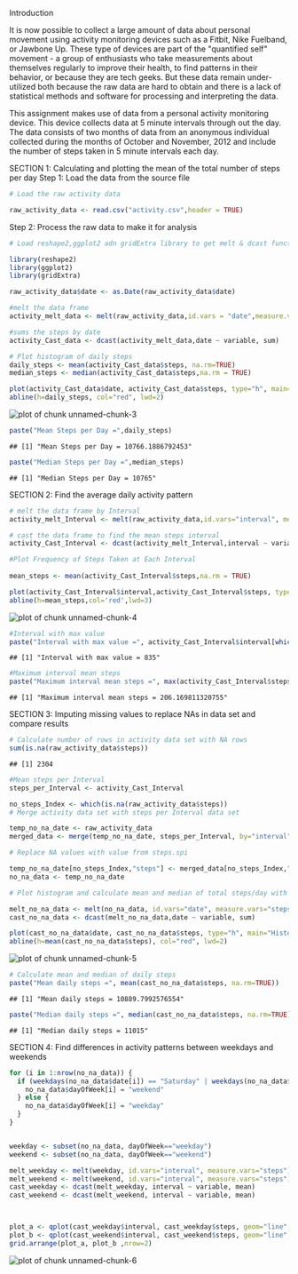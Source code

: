 Introduction

It is now possible to collect a large amount of data about personal movement using activity monitoring devices such as a Fitbit, Nike Fuelband, or Jawbone Up. These type of devices are part of the "quantified self" movement - a group of enthusiasts who take measurements about themselves regularly to improve their health, to find patterns in their behavior, or because they are tech geeks. But these data remain under-utilized both because the raw data are hard to obtain and there is a lack of statistical methods and software for processing and interpreting the data.

This assignment makes use of data from a personal activity monitoring device. This device collects data at 5 minute intervals through out the day. The data consists of two months of data from an anonymous individual collected during the months of October and November, 2012 and include the number of steps taken in 5 minute intervals each day.


SECTION 1: Calculating and plotting the mean of the total number of steps per day
Step 1: Load the data from the source file

```r
# Load the raw activity data

raw_activity_data <- read.csv("activity.csv",header = TRUE)
```
Step 2: Process the raw data to make it for  analysis

```r
# Load reshape2,ggplot2 adn gridExtra library to get melt & dcast functions

library(reshape2)
library(ggplot2)
library(gridExtra)

raw_activity_data$date <- as.Date(raw_activity_data$date)

#melt the data frame
activity_melt_data <- melt(raw_activity_data,id.vars = "date",measure.vars = "steps",na.rm = FALSE)

#sums the steps by date
activity_Cast_data <- dcast(activity_melt_data,date ~ variable, sum)
```


```r
# Plot histogram of daily steps
daily_steps <- mean(activity_Cast_data$steps, na.rm=TRUE)
median_steps <- median(activity_Cast_data$steps,na.rm = TRUE)

plot(activity_Cast_data$date, activity_Cast_data$steps, type="h", main="Histogram of Daily Steps", xlab="Date", ylab="Steps per Day", col="green", lwd=8)
abline(h=daily_steps, col="red", lwd=2)
```

![plot of chunk unnamed-chunk-3](figure/unnamed-chunk-3-1.png)

```r
paste("Mean Steps per Day =",daily_steps)
```

```
## [1] "Mean Steps per Day = 10766.1886792453"
```

```r
paste("Median Steps per Day =",median_steps)
```

```
## [1] "Median Steps per Day = 10765"
```

SECTION 2: Find the average daily activity pattern

```r
# melt the data frame by Interval
activity_melt_Interval <- melt(raw_activity_data,id.vars="interval", measure.vars="steps", na.rm=TRUE)

# cast the data frame to find the mean steps interval 
activity_Cast_Interval <- dcast(activity_melt_Interval,interval ~ variable, mean)

#Plot Frequency of Steps Taken at Each Interval
  
mean_steps <- mean(activity_Cast_Interval$steps,na.rm = TRUE)

plot(activity_Cast_Interval$interval,activity_Cast_Interval$steps, type = "l", col="green",main="Frequency of Steps Taken at Each Interval", xlab="Interval", ylab="Steps",lwd =3)
abline(h=mean_steps,col='red',lwd=3)
```

![plot of chunk unnamed-chunk-4](figure/unnamed-chunk-4-1.png)

```r
#Interval with max value
paste("Interval with max value =", activity_Cast_Interval$interval[which(activity_Cast_Interval$steps == max(activity_Cast_Interval$steps))])
```

```
## [1] "Interval with max value = 835"
```

```r
#Maximum interval mean steps 
paste("Maximum interval mean steps =", max(activity_Cast_Interval$steps))
```

```
## [1] "Maximum interval mean steps = 206.169811320755"
```

SECTION 3: Imputing missing values to replace NAs in data set and compare results


```r
# Calculate number of rows in activity data set with NA rows
sum(is.na(raw_activity_data$steps))
```

```
## [1] 2304
```

```r
#Mean steps per Interval
steps_per_Interval <- activity_Cast_Interval

no_steps_Index <- which(is.na(raw_activity_data$steps))
# Merge activity data set with steps per Interval data set

temp_no_na_date <- raw_activity_data
merged_data <- merge(temp_no_na_date, steps_per_Interval, by="interval", suffixes=c(".act", ".spi"))

# Replace NA values with value from steps.spi

temp_no_na_date[no_steps_Index,"steps"] <- merged_data[no_steps_Index,"steps.spi"]
no_na_data <- temp_no_na_date

# Plot histogram and calculate mean and median of total steps/day with new (no NA) data set and compare with original

melt_no_na_data <- melt(no_na_data, id.vars="date", measure.vars="steps", na.rm=FALSE)
cast_no_na_data <- dcast(melt_no_na_data,date ~ variable, sum)

plot(cast_no_na_data$date, cast_no_na_data$steps, type="h", main="Histogram of Daily Steps ", xlab="Date", ylab="Steps", col="green", lwd=6)
abline(h=mean(cast_no_na_data$steps), col="red", lwd=2)
```

![plot of chunk unnamed-chunk-5](figure/unnamed-chunk-5-1.png)

```r
# Calculate mean and median of daily steps
paste("Mean daily steps =", mean(cast_no_na_data$steps, na.rm=TRUE))
```

```
## [1] "Mean daily steps = 10889.7992576554"
```

```r
paste("Median daily steps =", median(cast_no_na_data$steps, na.rm=TRUE))
```

```
## [1] "Median daily steps = 11015"
```


SECTION 4: Find differences in activity patterns between weekdays and weekends


```r
for (i in 1:nrow(no_na_data)) {
  if (weekdays(no_na_data$date[i]) == "Saturday" | weekdays(no_na_data$date[i]) == "Sunday") {
    no_na_data$dayOfWeek[i] = "weekend"
  } else {
    no_na_data$dayOfWeek[i] = "weekday"
  }
}


weekday <- subset(no_na_data, dayOfWeek=="weekday")
weekend <- subset(no_na_data, dayOfWeek=="weekend")

melt_weekday <- melt(weekday, id.vars="interval", measure.vars="steps")
melt_weekend <- melt(weekend, id.vars="interval", measure.vars="steps")
cast_weekday <- dcast(melt_weekday, interval ~ variable, mean)
cast_weekend <- dcast(melt_weekend, interval ~ variable, mean)



plot_a <- qplot(cast_weekday$interval, cast_weekday$steps, geom="line", data=cast_weekday, main="Steps by Interval - Weekday", xlab="Interval", ylab="No. of Steps")
plot_b <- qplot(cast_weekend$interval, cast_weekend$steps, geom="line", data=cast_weekend,  main="Steps by Interval - Weekend",xlab="Interval", ylab="No. of Steps")
grid.arrange(plot_a, plot_b ,nrow=2)
```

![plot of chunk unnamed-chunk-6](figure/unnamed-chunk-6-1.png)
